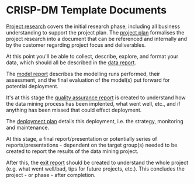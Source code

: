 # CRISP-DM Template Documents

[Project research](project_research.md) covers the initial research phase, including all business understanding to support the project plan. The [project plan](project_plan.md) formalises the project research into a document that can be referenced and internally and by the customer regarding project focus and deliverables.

At this point you'll be able to collect, describe, explore, and format your data, which should all be described in the [data report](data_report.md).

The [model report](model_report.md) describes the modelling runs performed, their assessment, and the final evaluation of the model(s) put forward for potential deployment.

It's at this stage the [quality assurance report](qa_report.md) is created to understand how the data mining process has been implented, what went well, etc., and if anything has been missed that could effect deployment.

The [deployment plan](deployment_plan.md) details this deployment, i.e. the strategy, monitoring and maintenance.

At this stage, a final report/presentation or potentially series of reports/presentations - dependent on the target group(s) needed to be created to report the results of the data mining project.

After this, the [exit report](exit_report.md) should be created to understand the whole project (e.g. what went well/bad, tips for future projects, etc.). This concludes the project - or phase - after completion.